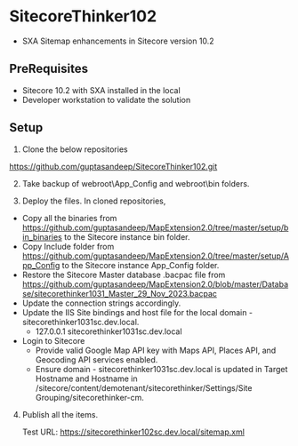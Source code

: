 # SitecoreThinker102

- SXA Sitemap enhancements in Sitecore version 10.2

## PreRequisites

- Sitecore 10.2 with SXA installed in the local
- Developer workstation to validate the solution
  
## Setup

1. Clone the below repositories 

https://github.com/guptasandeep/SitecoreThinker102.git

2. Take backup of webroot\App_Config and webroot\bin folders. 

3. Deploy the files.
   In cloned repositories,
- Copy all the binaries from https://github.com/guptasandeep/MapExtension2.0/tree/master/setup/bin_binaries to the Sitecore instance bin folder.
- Copy Include folder from https://github.com/guptasandeep/MapExtension2.0/tree/master/setup/App_Config to the Sitecore instance App_Config folder.
- Restore the Sitecore Master database .bacpac file from https://github.com/guptasandeep/MapExtension2.0/blob/master/Database/sitecorethinker1031_Master_29_Nov_2023.bacpac
- Update the connection strings accordingly.
- Update the IIS Site bindings and host file for the local domain - sitecorethinker1031sc.dev.local.
     - 127.0.0.1 sitecorethinker1031sc.dev.local
- Login to Sitecore
     - Provide valid Google Map API key with Maps API, Places API, and Geocoding API services enabled.
     - Ensure domain - sitecorethinker1031sc.dev.local is updated in Target Hostname and Hostname in /sitecore/content/demotenant/sitecorethinker/Settings/Site Grouping/sitecorethinker-cm.

4. Publish all the items.

   Test URL: https://sitecorethinker102sc.dev.local/sitemap.xml
